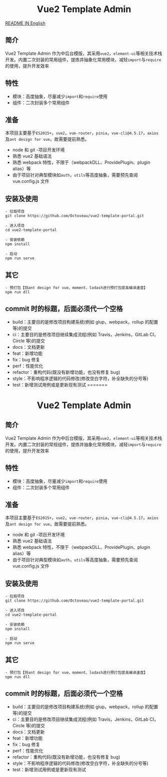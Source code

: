 
<h1 style="text-align: center">Vue2 Template Admin</h1>

[README IN English](https://github.com/Octoveau/vue2-element-admin-thin/blob/main/README.es.md)

## 简介

Vue2 Template Admin 作为中后台模版，其采用`vue2`，`element-ui`等相关技术栈开发。内置二次封装的常用组件，提炼并抽象化常用模块，减轻`import`与`require`的使用，提升开发效率

## 特性

- 模块：高度抽象，尽量减少`import`和`require`使用
- 组件：二次封装多个常用组件

## 准备

本项目主要基于`ES2015+`，`vue2`，`vue-router`，`pinia`，`vue-cli@4.5.17`，`axios`及`ant design for vue`，故需要提前熟悉。

- node 和 git -项目开发环境
- 熟悉 vue2 基础语法
- 熟悉 webpack 特性，不限于（webpackDLL、ProvidePlugin、plugin alias）等
- 由于项目针对典型模块如`auth`，`utils`等高度抽象，需要预先查阅 vue.config.js 文件

## 安装及使用

```
- 拉取项目
git clone https://github.com/Octoveau/vue2-template-portal.git

- 进入项目
cd vue2-template-portal

- 安装依赖
npm install

- 启动
npm run serve
```

## 其它

```
- 预打包【将ant design for vue、moment、lodash进行预打包提高编译速度】
npm run dll
```

## commit 时的标题，后面必须代一个空格

- build：主要目的是修改项目构建系统(例如 glup，webpack，rollup 的配置等)的提交
- ci：主要目的是修改项目继续集成流程(例如 Travis，Jenkins，GitLab CI，Circle 等)的提交
- docs：文档更新
- feat：新增功能
- fix：bug 修复
- perf：性能优化
- refactor：重构代码(既没有新增功能，也没有修复 bug)
- style：不影响程序逻辑的代码修改(修改空白字符，补全缺失的分号等)
- test：新增测试用例或是更新现有测试
=======
<h1 style="text-align: center">Vue2 Template Admin</h1>

## 简介

Vue2 Template Admin 作为中后台模版，其采用`vue2`，`element-ui`等相关技术栈开发。内置二次封装的常规组件，提炼并抽象化常用模块，减轻`import`与`require`的使用，提升开发效率

## 特性

- 模块：高度抽象，尽量减少`import`和`require`使用
- 组件：二次封装多个常用组件

## 准备

本项目主要基于`ES2015+`，`vue2`，`vue-router`，`pinia`，`vue-cli@4.5.17`，`axios`及`ant design for vue`，故需要提前熟悉。

- node 和 git -项目开发环境
- 熟悉 vue2 基础语法
- 熟悉 webpack 特性，不限于（webpackDLL、ProvidePlugin、plugin alias）等
- 由于项目针对典型模块如`auth`，`utils`等高度抽象，需要预先查阅 vue.config.js 文件

## 安装及使用

```
- 拉取项目
git clone https://github.com/Octoveau/vue2-template-portal.git

- 进入项目
cd vue2-template-portal

- 安装依赖
npm install

- 启动
npm run serve
```

## 其它

```
- 预打包【将ant design for vue、moment、lodash进行预打包提高编译速度】
npm run dll
```

## commit 时的标题，后面必须代一个空格

- build：主要目的是修改项目构建系统(例如 glup，webpack，rollup 的配置等)的提交
- ci：主要目的是修改项目继续集成流程(例如 Travis，Jenkins，GitLab CI，Circle 等)的提交
- docs：文档更新
- feat：新增功能
- fix：bug 修复
- perf：性能优化
- refactor：重构代码(既没有新增功能，也没有修复 bug)
- style：不影响程序逻辑的代码修改(修改空白字符，补全缺失的分号等)
- test：新增测试用例或是更新现有测试


